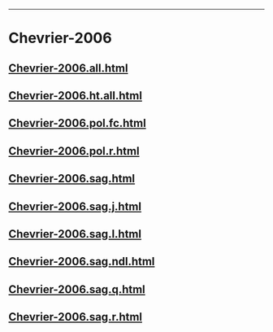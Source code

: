 
----

# Chevrier-2006


## [Chevrier-2006.all.html](Chevrier-2006.all.html)
## [Chevrier-2006.ht.all.html](Chevrier-2006.ht.all.html)
## [Chevrier-2006.pol.fc.html](Chevrier-2006.pol.fc.html)
## [Chevrier-2006.pol.r.html](Chevrier-2006.pol.r.html)
## [Chevrier-2006.sag.html](Chevrier-2006.sag.html)
## [Chevrier-2006.sag.j.html](Chevrier-2006.sag.j.html)
## [Chevrier-2006.sag.l.html](Chevrier-2006.sag.l.html)
## [Chevrier-2006.sag.ndl.html](Chevrier-2006.sag.ndl.html)
## [Chevrier-2006.sag.q.html](Chevrier-2006.sag.q.html)
## [Chevrier-2006.sag.r.html](Chevrier-2006.sag.r.html)
